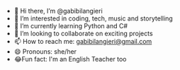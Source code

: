 - 👋 Hi there, I’m @gabibilangieri
- 👀 I’m interested in coding, tech, music and storytelling
- 🌱 I’m currently learning Python and C#
- 💞️ I’m looking to collaborate on exciting projects
- 📫 How to reach me: gabibilangieri@gmail.com
- 😄 Pronouns: she/her
- 😂Fun fact: I'm an English Teacher too

<!---
gabibilangieri/gabibilangieri is a ✨ special ✨ repository because its `README.md` (this file) appears on your GitHub profile.
You can click the Preview link to take a look at your changes.
--->
